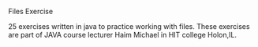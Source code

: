 Files Exercise

25 exercises written in java to practice working with files. 
These exercises are part of JAVA course lecturer Haim Michael in HIT college Holon,IL.